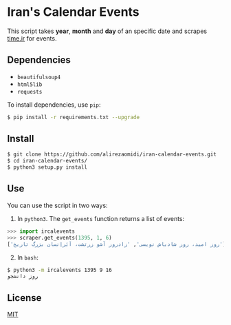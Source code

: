 # Iran's Calendar Events

This script takes **year**, **month** and **day** of an specific date and scrapes [time.ir](http://time.ir) for events.

## Dependencies
* `beautifulsoup4`
* `html5lib`
* `requests`

To install dependencies, use `pip`:

```bash
$ pip install -r requirements.txt --upgrade
```

## Install
```bash
$ git clone https://github.com/alirezaomidi/iran-calendar-events.git
$ cd iran-calendar-events/
$ python3 setup.py install
```

## Use
You can use the script in two ways:

1. In `python3`. The `get_events` function returns a list of events:
```python
>>> import ircalevents
>>> scraper.get_events(1395, 1, 6)
['روز امید، روز شادباش نویسی', 'زادروز آشو زرتشت، اَبَراِنسان بزرگ تاریخ']
```

2. In `bash`:
```bash
$ python3 -m ircalevents 1395 9 16
روز دانشجو
```

## License

[MIT](LICENSE)
